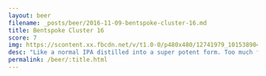```yaml
---
layout: beer
filename: _posts/beer/2016-11-09-bentspoke-cluster-16.md
title: Bentspoke Cluster 16
score: 7
img: https://scontent.xx.fbcdn.net/v/t1.0-0/p480x480/12741979_10153890413793745_6934869662046573410_n.jpg?oh=003a16dda987c57ab7b65d3a0bcee146&oe=590F6A8E
desc: "Like a normal IPA distilled into a super potent form. Too much for me right now but I should retry"
permalink: /beer/:title.html
---
```

